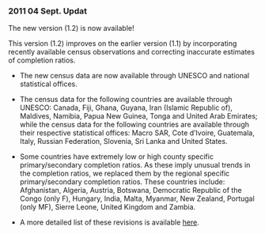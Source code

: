 ### 2011 04 Sept. Updat
<p>The new version (1.2) is now available!</p>
<p>This version (1.2) improves on the earlier version (1.1) by incorporating recently available census observations and correcting inaccurate estimates of completion ratios.</p>
<ul>
<li>
<p>The new census data are now available through UNESCO and national statistical offices.</p>
</li>
<li>
<p>The census data for the following countries are available through UNESCO: Canada, Fiji, Ghana, Guyana, Iran (Islamic Republic of), Maldives, Namibia, Papua New Guinea, Tonga and United Arab Emirates; while the census data for the following countries are available through their respective statistical offices: Macro SAR, Cote d’Ivoire, Guatemala, Italy, Russian Federation, Slovenia, Sri Lanka and United States.</p>
</li>
<li>
<p>Some countries have extremely low or high county specific primary/secondary completion ratios. As these imply unusual trends in the completion ratios, we replaced them by the regional specific primary/secondary completion ratios. These countries include: Afghanistan, Algeria, Austria, Botswana, Democratic Republic of the Congo (only F), Hungary, India, Malta, Myanmar, New Zealand, Portugal (only MF), Sierre Leone, United Kingdom and Zambia.</p>
</li>
<li>
<p>A more detailed list of these revisions is available <a href="https://barrolee.github.io/BarroLeeDataSet/BLData/Update_notes_v1.2.pdf">here</a>.</p>
</li>
</ul>

